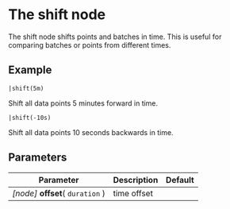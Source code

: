 The shift node
=====================

The shift node shifts points and batches in time. 
This is useful for comparing batches or points from different times.

Example
-------
```dfs  
|shift(5m)
```

Shift all data points 5 minutes forward in time.

```dfs  
|shift(-10s)
```

Shift all data points 10 seconds backwards in time.


Parameters
----------

Parameter     | Description | Default 
--------------|-------------|--------- 
_[node]_ **offset**( `duration` )| time offset | 

